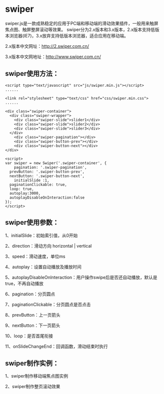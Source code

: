 # swiper


swiper.js是一款成熟稳定的应用于PC端和移动端的滑动效果插件，一般用来触屏焦点图、触屏整屏滚动等效果。 swiper分为2.x版本和3.x版本，2.x版本支持低版本浏览器(IE7)，3.x放弃支持低版本浏览器，适合应用在移动端。

2.x版本中文网址：http://2.swiper.com.cn/

3.x版本中文网地址：http://www.swiper.com.cn/

## swiper使用方法：
```
<script type="text/javascript" src="js/swiper.min.js"></script>
......

<link rel="stylesheet" type="text/css" href="css/swiper.min.css">
......

<div class="swiper-container">
  <div class="swiper-wrapper">
    <div class="swiper-slide">slider1</div>
    <div class="swiper-slide">slider2</div>
    <div class="swiper-slide">slider3</div>
  </div>
    <div class="swiper-pagination"></div>
    <div class="swiper-button-prev"></div>
    <div class="swiper-button-next"></div>
</div>

<script> 
var swiper = new Swiper('.swiper-container', {
    pagination: '.swiper-pagination',
  prevButton: '.swiper-button-prev',
  nextButton: '.swiper-button-next',
    initialSlide :1,
  paginationClickable: true,
  loop: true,
  autoplay:3000,
  autoplayDisableOnInteraction:false
});
</script>
```


## swiper使用参数：


1、initialSlide：初始索引值，从0开始

2、direction：滑动方向 horizontal | vertical

3、speed：滑动速度，单位ms

4、autoplay：设置自动播放及播放时间

5、autoplayDisableOnInteraction：用户操作swipe后是否还自动播放，默认是true，不再自动播放

6、pagination：分页圆点

7、paginationClickable：分页圆点是否点击

8、prevButton：上一页箭头

9、nextButton：下一页箭头

10、loop：是否首尾衔接

11、onSlideChangeEnd：回调函数，滑动结束时执行

## swiper制作实例：


1、swiper制作移动端焦点图实例

2、swiper制作整页滚动效果